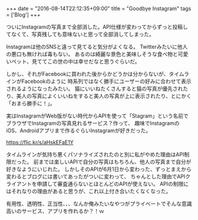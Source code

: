 +++
date = "2016-08-14T22:12:35+09:00"
title = "Goodbye Instagram"
tags = ['Blog']
+++

ついにInstagramの写真まで全部消した。API仕様が変わってからずっと投稿してなくて、写真残しても意味ないと思って全部消してしまった。

Instagramは他のSNSと違って見てると気分がよくなる。
Twitterみたいに他人の悪口も無ければ毒もない。
あるのは綺麗な景色と美味しそうな食べ物と可愛いペット、見ててこの世の中は幸せだなと思うぐらいだ。

しかし、それがFacebookに買われた後からかどうかは分からないが、タイムラインがFacebookのように
時系列ではなく勝手にユーザーの好みに合わせて表示されるようになったみたい。
猫にいいねたくさんすると猫の写真が優先されたり、美人の写真によくいいねをすると美人の写真が上に表示されたり、とにかく「おまら勝手に！」。

実はInstagramがWeb版がない時代からAPIを使って「Stagram」という名前でブラウザでInstagramの写真見れるサービス？作って、
趣味でInstagramのiOS、Androidアプリまで作るぐらいInstagramが好きだった。

https://flic.kr/s/aHskEFaE1Y

タイムラインが気持ち悪くパソナライズされたのと別に私がやめた理由はAPI制限だった。
前までは楽しいAPIで自分の写真はもちろん、他人の写真まで自分が好きなようにいじれた。
しかしそのAPIが6月1日から変わった、ずっとまえから変わるとブログには書いてあったがついに変わって、
ちゃんとした理由でAPIクライアントを申請して審査通らないとほとんどのAPIが使えない。
APIの制限にはそれなりの理由があると思うが、これ以上付き合いたくなくなった。

有用性、透明性、正当性、、、なんか俺みたいなやつがプライベートでそんな意識高いのサービス、アプリを作れるか？！ｗ
